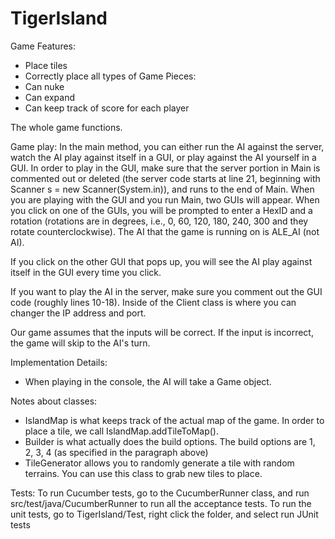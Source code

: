 # TigerIsland

Game Features:
- Place tiles
- Correctly place all types of Game Pieces:
- Can nuke
- Can expand 
- Can keep track of score for each player

The whole game functions. 


Game play:
In the main method, you can either run the AI against the server, watch the AI play against itself in a GUI, or 
play against the AI yourself in a GUI. In order to play in the GUI, make sure that the server portion in Main is commented 
out or deleted (the server code starts at line 21, beginning with Scanner s = new Scanner(System.in)), and runs to the end of Main. 
When you are playing with the GUI and you run Main, two GUIs will appear. When you click on one of the GUIs, you will be 
prompted to enter a HexID and a rotation (rotations are in degrees, i.e., 0, 60, 120, 180, 240, 300 and they rotate counterclockwise). The
AI that the game is running on is ALE_AI (not AI).

If you click on the other GUI that pops up, you will see the AI play against itself in the GUI every time you click.

If you want to play the AI in the server, make sure you comment out the GUI code (roughly lines 10-18). Inside of the Client class is where
you can changer the IP address and port.


Our game assumes that the inputs will be correct. If the input is incorrect, the game will skip to the AI's turn. 

Implementation Details:
- When playing in the console, the AI will take a Game object. 

Notes about classes:
- IslandMap is what keeps track of the actual map of the game. In order to place a tile, we call IslandMap.addTileToMap().
- Builder is what actually does the build options. The build options are 1, 2, 3, 4 (as specified in the paragraph above)
- TileGenerator allows you to randomly generate a tile with random terrains. You can use this class to grab new tiles to place.

Tests:
To run Cucumber tests, go to the CucumberRunner class, and run src/test/java/CucumberRunner to run all the acceptance tests.
To run the unit tests, go to TigerIsland/Test, right click the folder, and select run JUnit tests
